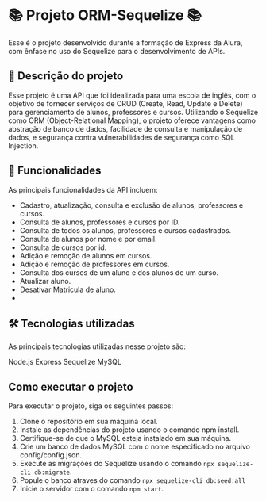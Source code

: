 <h1>📚 Projeto ORM-Sequelize  📚</h1>
Esse é o projeto desenvolvido durante a formação de Express da Alura, com ênfase no uso do Sequelize para o desenvolvimento de APIs.

<h2>📝 Descrição do projeto</h2>
Esse projeto é uma API que foi idealizada para uma escola de inglês, com o objetivo de fornecer serviços de CRUD (Create, Read, Update e Delete) para gerenciamento de alunos, professores e cursos. Utilizando o Sequelize como ORM (Object-Relational Mapping), o projeto oferece vantagens como abstração de banco de dados, facilidade de consulta e manipulação de dados, e segurança contra vulnerabilidades de segurança como SQL Injection.

<h2>🚀 Funcionalidades</h2>
As principais funcionalidades da API incluem:

* Cadastro, atualização, consulta e exclusão de alunos, professores e cursos.
* Consulta de alunos, professores e cursos por ID.
* Consulta de todos os alunos, professores e cursos cadastrados.
* Consulta de alunos por nome e por email.
* Consulta de cursos por id.
* Adição e remoção de alunos em cursos.
* Adição e remoção de professores em cursos.
* Consulta dos cursos de um aluno e dos alunos de um curso.
* Atualizar aluno.
* Desativar Matricula de aluno.
* 
<h2>🛠️ Tecnologias utilizadas </h2>
As principais tecnologias utilizadas nesse projeto são:

Node.js
Express
Sequelize
MySQL

<h2>Como executar o projeto </h2>
Para executar o projeto, siga os seguintes passos:

1. Clone o repositório em sua máquina local.
2. Instale as dependências do projeto usando o comando npm install.
3. Certifique-se de que o MySQL esteja instalado em sua máquina.
4. Crie um banco de dados MySQL com o nome especificado no arquivo config/config.json.
5. Execute as migrações do Sequelize usando o comando `npx sequelize-cli db:migrate`.
6. Popule o banco atraves do comando `npx sequelize-cli db:seed:all`
6. Inicie o servidor com o comando `npm start`.
